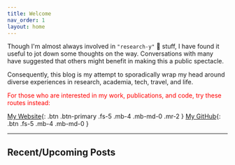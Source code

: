 ```yaml
---
title: Welcome
nav_order: 1
layout: home
---
```


Though I'm almost always involved in `"research-y"` 🔬 stuff, I have found it useful to jot down
some thoughts on the way. Conversations with many have suggested that others might benefit in
making this a public spectacle.

Consequently, this blog is my attempt to sporadically wrap my head around
diverse experiences in research, academia, tech, travel, and life.

<p style="color:red">For those who are interested in my work, publications, and code, try these routes instead:</p>

[My Website](https://manishshettym.github.io){: .btn .btn-primary .fs-5 .mb-4 .mb-md-0 .mr-2 } 
[My GitHub](https://github.com/manishshettym){: .btn .fs-5 .mb-4 .mb-md-0 }

---

## Recent/Upcoming Posts

<!-- 1. [Reading Research Papers](/blog/docs/gradappsadvise/SoP.html) -->
